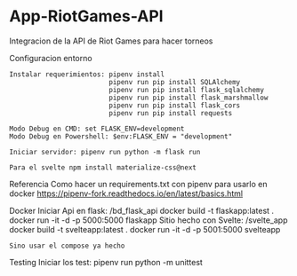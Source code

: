 # App-RiotGames-API
Integracion de la API de Riot Games para hacer torneos

Configuracion entorno

    Instalar requerimientos: pipenv install
                             pipenv run pip install SQLAlchemy
                             pipenv run pip install flask_sqlalchemy
                             pipenv run pip install flask_marshmallow
                             pipenv run pip install flask_cors
							 pipenv run pip install requests
                             
    Modo Debug en CMD: set FLASK_ENV=development
    Modo Debug en Powershell: $env:FLASK_ENV = "development"
    
    Iniciar servidor: pipenv run python -m flask run
	
	Para el svelte npm install materialize-css@next

Referencia
    Como hacer un requirements.txt con pipenv para usarlo en docker
    https://pipenv-fork.readthedocs.io/en/latest/basics.html

Docker
    Iniciar Api en flask:   /bd_flask_api
                            docker build -t flaskapp:latest .
                            docker run -it -d -p 5000:5000 flaskapp
    Sitio hecho con Svelte: /svelte_app
                            docker build -t svelteapp:latest .
                            docker run -it -d -p 5001:5000 svelteapp

    Sino usar el compose ya hecho

Testing
    Iniciar los test: pipenv run python -m unittest

    
    
    

